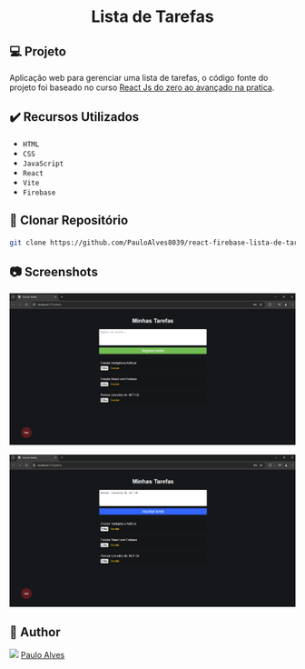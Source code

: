 <h1 align="center">Lista de Tarefas</h1>

## :computer: Projeto

Aplicação web para gerenciar uma lista de tarefas, o código fonte do projeto foi baseado no curso [React Js do zero ao avançado na pratica](https://www.udemy.com/course/curso-reactjs/?couponCode=ST21MT121624).

## ✔️ Recursos Utilizados

- `HTML`
- `CSS`
- `JavaScript`
- `React`
- `Vite`
- `Firebase`

## :floppy_disk: Clonar Repositório

```bash
git clone https://github.com/PauloAlves8039/react-firebase-lista-de-tarefas.git
```

## :camera: Screenshots

<p align="center"> <img src="https://github.com/PauloAlves8039/react-firebase-lista-de-tarefas/blob/master/src/assets/images/screenshot-1.png?raw=true" /></p>
<p align="center"> <img src="https://github.com/PauloAlves8039/react-firebase-lista-de-tarefas/blob/master/src/assets/images/screenshot-2.png?raw=true" /></p>

## :boy: Author

<a href="https://github.com/PauloAlves8039"><img src="https://avatars.githubusercontent.com/u/57012714?v=4" width=70></a>
[Paulo Alves](https://github.com/PauloAlves8039)

